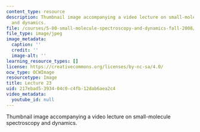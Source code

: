 ```yaml
---
content_type: resource
description: Thumbnail image accompanying a video lecture on small-molecule spectroscopy
  and dynamics.
file: /courses/5-80-small-molecule-spectroscopy-and-dynamics-fall-2008/217ebad5393404c0c4fb12dab6aea2c4_mit5_80f08lec23_th.jpg
file_type: image/jpeg
image_metadata:
  caption: ''
  credit: ''
  image-alt: ''
learning_resource_types: []
license: https://creativecommons.org/licenses/by-nc-sa/4.0/
ocw_type: OCWImage
resourcetype: Image
title: Lecture 23
uid: 217ebad5-3934-04c0-c4fb-12dab6aea2c4
video_metadata:
  youtube_id: null
---
```

Thumbnail image accompanying a video lecture on small-molecule spectroscopy and dynamics.